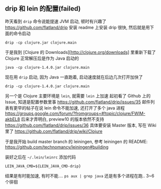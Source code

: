 
## drip 和 lein 的配置(failed)

昨天看到 `drip` 命令说能提速 JVM 启动, 顿时有兴趣了 https://github.com/flatland/drip
安装 readme 上安装 drip 很快, 然后就是用下面的命令启动
```
drip -cp clojure.jar clojure.main
```
于是我到 [Clojure 的 Downloads][http://clojure.org/downloads] 里重新下载了 Clojure
正常解压后是作为 Java 启动的
```
java -cp clojure-1.4.0.jar clojure.main
```
现在用 `drip` 启动, 因为 Java 一直跑着, 启动速度就在后边几次打开加快了
```
drip -cp clojure-1.4.0.jar clojure.main
```
另一个是 Clojure 主要环境是 `lein`, 就需要 `lein` 上加速
起初看了 Github 上的 Issue, 知道是配置参数里事 https://github.com/flatland/drip/issues/35
邮件列表有更早的帖子在说 lein 命令不能加速, 还打开了多个 java 进程
https://groups.google.com/forum/?fromgroups=#!topic/clojure/FWIM-akbEL8
后来才弄明白, preview10 的版本依然不支持 https://github.com/flatland/drip/issues/36
具体要安装 Master 版本, 写在 Wiki 里了 https://github.com/flatland/drip/wiki/Clojure

于是我开始 build master branch 的 leiningen, 参考 leiningen 的 README:
https://github.com/technomancy/leiningen#building

装好之后在 `~/.lein/leinrc` 添加代码
```
LEIN_JAVA_CMD=${LEIN_JAVA_CMD-drip}
```
结果是有时能加速, 有时不能.... `ps aux | grep java` 还是有多个进程在跑.. 3~6 个徘徊